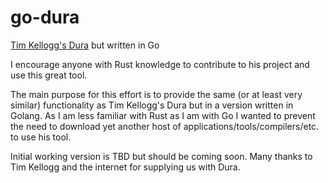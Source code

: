 # go-dura
[Tim Kellogg's Dura](https://github.com/tkellogg/dura) but written in Go

I encourage anyone with Rust knowledge to contribute to his project and use this great tool.

The main purpose for this effort is to provide the same (or at least very similar) functionality as Tim Kellogg's Dura but in a version written in Golang. As I am less familiar with Rust as I am with Go I wanted to prevent the need to download yet another host of applications/tools/compilers/etc. to use his tool.

Initial working version is TBD but should be coming soon. Many thanks to Tim Kellogg and the internet for supplying us with Dura.
